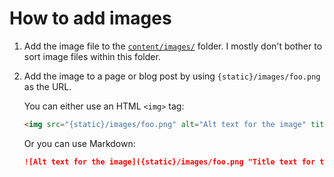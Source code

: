 How to add images
=================

1. Add the image file to the [`content/images/`](https://github.com/seanh/seanh.github.io/tree/main/content/images) folder.
   I mostly don't bother to sort image files within this folder.

2. Add the image to a page or blog post by using `{static}/images/foo.png` as the URL.

   You can either use an HTML `<img>` tag:

   ```html
   <img src="{static}/images/foo.png" alt="Alt text for the image" title=Title text for the image">
   ```

   Or you can use Markdown:

   ```markdown
   ![Alt text for the image]({static}/images/foo.png "Title text for the image")
   ```
